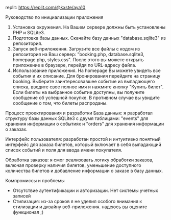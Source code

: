 replit: https://replit.com/@kxste/aya10

Руководство по инициализации приложения
1. Установка окружения. На Вашем сервере должны быть установлены PHP и SQLite3.
2. Подготовка базы данных. Скачайте базу данных "database.sqlite3" из репозитория. 
3. Запуск веб-приложения. Загрузите все файлы с кодом из репозитория на Ваш сервер: "booking.php, database.sqlite3, homepage.php, styles.css". После этого вы можете открыть приложение в браузере, перейдя по URL-адресу файла.
4. Использование приложения. На homepage Вы можете увидеть все события и их описание. Для бронирования перейдите на страницу booking. Выберите заинтересовавшее событие из выпадающего списка, введите свое полное имя и нажмите кнопку "Купить билет". Если билеты на выбранное событие доступны, вы получите сообщение об успешной покупке. В противном случае вы увидите сообщение о том, что билеты распроданы.

Процесс проектирования и разработки
База данных: я разработал структуру базы данных SQLite3 с двумя таблицами: "events" для хранения информации о событиях и "orders" для хранения информации о заказах.

Интерфейс пользователя: разработан простой и интуитивно понятный интерфейс для заказа билетов, который включает в себя выпадающий список событий и поля для ввода имени покупателя.

Обработка заказов: я смог реализовать логику обработки заказов, включая проверку наличия билетов, уменьшение доступного количества билетов и добавление информации о заказе в базу данных.

Компромиссы и проблемы
- Отсутствие аутентификации и авторизации. Нет системы учетных записей 
- Стилизация: из-за сроков я не уделил особого внимания к стилизации и дизайну веб-приложения. надеюсь вы оцените функционал ;)


